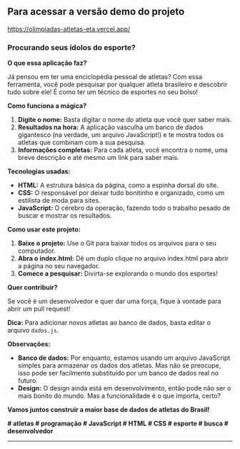 ## **Para acessar a versão demo do projeto**
https://olimpiadas-atletas-eta.vercel.app/

### **Procurando seus ídolos do esporte?**

**O que essa aplicação faz?**

Já pensou em ter uma enciclopédia pessoal de atletas? Com essa ferramenta, você pode pesquisar por qualquer atleta brasileiro e descobrir tudo sobre ele! É como ter um técnico de esportes no seu bolso!

**Como funciona a mágica?**

1. **Digite o nome:** Basta digitar o nome do atleta que você quer saber mais.
2. **Resultados na hora:** A aplicação vasculha um banco de dados gigantesco (na verdade, um arquivo JavaScript!) e te mostra todos os atletas que combinam com a sua pesquisa.
3. **Informações completas:** Para cada atleta, você encontra o nome, uma breve descrição e até mesmo um link para saber mais.

**Tecnologias usadas:**

* **HTML:** A estrutura básica da página, como a espinha dorsal do site.
* **CSS:** O responsável por deixar tudo bonitinho e organizado, como um estilista de moda para sites.
* **JavaScript:** O cérebro da operação, fazendo todo o trabalho pesado de buscar e mostrar os resultados.

**Como usar este projeto:**

1. **Baixe o projeto:** Use o Git para baixar todos os arquivos para o seu computador.
2. **Abra o index.html:** Dê um duplo clique no arquivo index.html para abrir a página no seu navegador.
3. **Comece a pesquisar:** Divirta-se explorando o mundo dos esportes!

**Quer contribuir?**

Se você é um desenvolvedor e quer dar uma força, fique à vontade para abrir um pull request! 

**Dica:** Para adicionar novos atletas ao banco de dados, basta editar o arquivo `dados.js`.

**Observações:**

* **Banco de dados:** Por enquanto, estamos usando um arquivo JavaScript simples para armazenar os dados dos atletas. Mas não se preocupe, isso pode ser facilmente substituído por um banco de dados real no futuro.
* **Design:** O design ainda está em desenvolvimento, então pode não ser o mais bonito do mundo. Mas a funcionalidade é o que importa, certo?

**Vamos juntos construir a maior base de dados de atletas do Brasil!** 

**# atletas # programação # JavaScript # HTML # CSS # esporte # busca # desenvolvedor**

**** 

